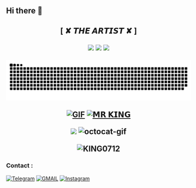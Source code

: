 ## Hi there 👋

<!--
**wwwlbs22/wwwlbs22** is a ✨ _special_ ✨ repository because its `README.md` (this file) appears on your GitHub profile.

Here are some ideas to get you started:

- 🔭 I’m currently working on ...
- 🌱 I’m currently learning ...
- 👯 I’m looking to collaborate on ...
- 🤔 I’m looking for help with ...
- 💬 Ask me about ...
- 📫 How to reach me: ...
- 😄 Pronouns: ...
- ⚡ Fun fact: ...
-->

<h2 align="center">
 [ ✘ 𝙏𝙃𝙀 𝘼𝙍𝙏𝙄𝙎𝙏 ✘ ]


 
 <p align="center">
  <img src="https://telegra.ph/file/c0465bd13875b249a9a8f.jpg">


<img src="https://user-images.githubusercontent.com/73097560/115834477-dbab4500-a447-11eb-908a-139a6edaec5c.gif"> 
<img src="https://user-images.githubusercontent.com/73097560/115834477-dbab4500-a447-11eb-908a-139a6edaec5c.gif">


  <source
    media="(prefers-color-scheme: dark)"
    srcset="https://raw.githubusercontent.com/platane/snk/output/github-contribution-grid-snake-dark.svg"
  />
  <source
    media="(prefers-color-scheme: light)"
    srcset="https://raw.githubusercontent.com/platane/snk/output/github-contribution-grid-snake.svg"
  />
  <img
    alt="github contribution grid snake animation"
    src="https://raw.githubusercontent.com/platane/snk/output/github-contribution-grid-snake.svg"
  />
</picture>


[![GIF](https://github.com/wwwlbs22/wwwlbs22/blob/main/wwwlbs22.gif)](https://github.com/wwwlbs22)
   [![ 𝗠𝗥 𝗞𝗜𝗡𝗚 ](https://github-stats-alpha.vercel.app/api?username=wwwlbs22 "wwwlbs22")](https://github-stats-alpha.vercel.app/api?username=wwwlbs22 "wwwlbs22")


<img src="https://readme-typing-svg.herokuapp.com?color=00FF00&width=420&lines=🔥+✘ 𝙏𝙃𝙀+𝘼𝙍𝙏𝙄𝙎𝙏 ✘+👑">


<img src="https://octodex.github.com/images/daftpunktocat-thomas.gif" id="octocat" alt="octocat-gif" />


<p><img width="494" align="center" src="https://github-readme-stats.vercel.app/api/top-langs?username=wwwlbs22&show_icons=true&locale=en&layout=compact" alt="KING0712" /></p>

### Contact :
<a href="https://t.me/II_BAD_MUNDA_II"><img title="Telegram" src="https://img.shields.io/badge/Telegram-%23000000.svg?&style=for-the-badge&logo=telegram&logoColor=61DAFB"></a>
<a href="https://mail.google.com/mail/?view=cm&fs=1&to=sukhwinderwarval50@gmail.com"><img title="GMAIL" src="https://img.shields.io/badge/Gmail-D14836?style=for-the-badge&logo=gmail&logoColor=white"></a>
<a href="https://instagram.com/lll_bad_munda_lll"><img title="Instagram" src="https://img.shields.io/badge/instagram-%23E4405F.svg?&style=for-the-badge&logo=instagram&logoColor=white"></a>


<!---
wwwlbs22/wwwlbs22 is a ✨ special ✨ repository because its `README.md` (this file) appears on your GitHub profile.
You can click the Preview link to take a look at your changes.
--->
